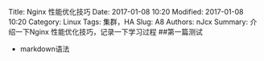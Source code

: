 Title: Nginx 性能优化技巧
Date: 2017-01-08 10:20
Modified: 2017-01-08 10:20
Category: Linux
Tags: 集群，HA
Slug: A8
Authors: nJcx
Summary: 介绍一下Nginx 性能优化技巧，记录一下学习过程
##第一篇测试
- markdown语法
